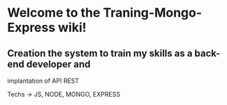 #  Welcome to the Traning-Mongo-Express wiki!



## Creation the system to train my skills as a back-end developer and 
implantation of API REST

Techs -> JS, NODE, MONGO, EXPRESS 
